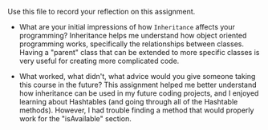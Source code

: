 Use this file to record your reflection on this assignment.

- What are your initial impressions of how `Inheritance` affects your programming?
    Inheritance helps me understand how object oriented programming works, specifically the relationships between classes. Having a "parent" class that can be extended to more specific classes is very useful for creating more complicated code.

- What worked, what didn't, what advice would you give someone taking this course in the future?
    This assignment helped me better understand how inheritance can be used in my future coding projects, and I enjoyed learning about Hashtables (and going through all of the Hashtable methods). However, I had trouble finding a method that would properly work for the "isAvailable" section. 